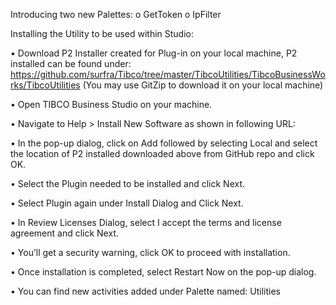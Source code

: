 Introducing two new Palettes:
o	GetToken
o	IpFilter


Installing the Utility to be used within Studio:

•	Download P2 Installer created for Plug-in on your local machine, P2 installed can be found under: https://github.com/surfra/Tibco/tree/master/TibcoUtilities/TibcoBusinessWorks/TibcoUtilities
(You may use GitZip to download it on your local machine)

•	Open TIBCO Business Studio on your machine.

•	Navigate to Help > Install New Software as shown in following URL: 
 
•	In the pop-up dialog, click on Add followed by selecting Local and select the location of P2 installed downloaded above from GitHub repo and click OK.
 
•	Select the Plugin needed to be installed and click Next.

•	Select Plugin again under Install Dialog and Click Next.

•	In Review Licenses Dialog, select I accept the terms and license agreement and click Next.

•	You’ll get a security warning, click OK to proceed with installation.

•	Once installation is completed, select Restart Now on the pop-up dialog.

•	You can find new activities added under Palette named: Utilities
 







